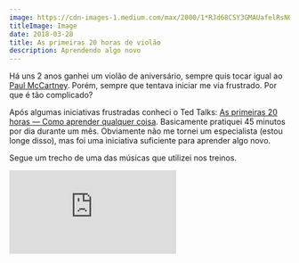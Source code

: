 ```yaml
---
image: https://cdn-images-1.medium.com/max/2000/1*RJd68CSY3GMAUafelRsNOw.jpeg
titleImage: Image
date: 2018-03-28
title: As primeiras 20 horas de violão
description: Aprendendo algo novo
---
```


Há uns 2 anos ganhei um violão de aniversário, sempre quis tocar igual ao [Paul McCartney](https://pt.wikipedia.org/wiki/Paul_McCartney). Porém, sempre que tentava iniciar me via frustrado. Por que é tão complicado?

Após algumas iniciativas frustradas conheci o Ted Talks: [As primeiras 20 horas — Como aprender qualquer coisa](https://www.youtube.com/watch?v=5MgBikgcWnY). Basicamente pratiquei 45 minutos por dia durante um mês. Obviamente não me tornei um especialista (estou longe disso), mas foi uma iniciativa suficiente para aprender algo novo.

Segue um trecho de uma das músicas que utilizei nos treinos.

 <iframe src="https://medium.com/media/d10dcc95b0b27e5b575f3f0ad2fd21f1" frameborder=0></iframe>

